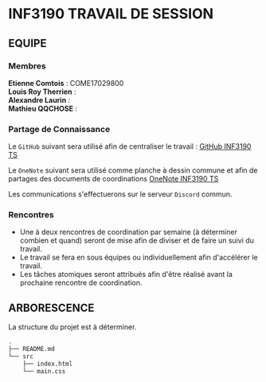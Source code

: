 # INF3190 TRAVAIL DE SESSION

## EQUIPE
### Membres

**Etienne Comtois** : COME17029800  
**Louis Roy Therrien** :  
**Alexandre Laurin** :  
**Mathieu QQCHOSE** :  

### Partage de Connaissance
Le `GitHub` suivant sera utilisé afin de centraliser le travail : [GitHub INF3190 TS](https://github.com/alexlaurincoding/INF3190_Travail_de_session.git)  

Le `OneNote` suivant sera utilisé comme planche à dessin commune et afin de partages des documents de coordinations [OneNote INF3190 TS](https://uqam-my.sharepoint.com/:o:/g/personal/jb591912_ens_uqam_ca/Ei4SeovgjfJApBzsdJSmaCsBOT2XgswlFoS4ARMlf6SUSQ?e=PtQ1UL)  

Les communications s'effectuerons sur le serveur `Discord` commun.  

### Rencontres
- Une à deux rencontres de coordination par semaine (à déterminer combien et quand) seront de mise afin de diviser et de faire un suivi du travail.  
- Le travail se fera en sous équipes ou individuellement afin d'accélérer le travail. 
- Les tâches atomiques seront attribués afin d'être réalisé avant la prochaine rencontre de coordination.  



## ARBORESCENCE
La structure du projet est à déterminer.  

```bash
.
├── README.md
└── src
    ├── index.html
    └── main.css
```

